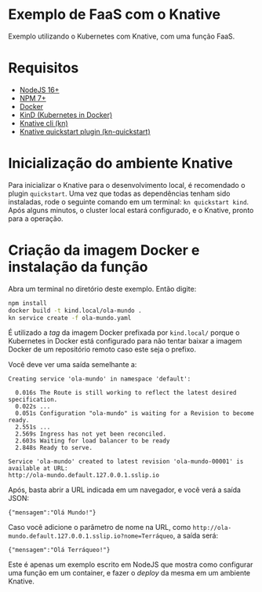 Exemplo de FaaS com o Knative
=============================

Exemplo utilizando o Kubernetes com Knative, com uma função FaaS.

# Requisitos

- [NodeJS 16+](https://nodejs.org/)
- [NPM 7+](https://www.npmjs.com/)
- [Docker](https://www.docker.com/)
- [KinD (Kubernetes in Docker)](https://kind.sigs.k8s.io/)
- [Knative cli (kn)](https://knative.dev/docs/client/install-kn/)
- [Knative quickstart plugin (kn-quickstart)](https://knative.dev/docs/install/quickstart-install/)

# Inicialização do ambiente Knative

Para inicializar o Knative para o desenvolvimento local, é recomendado o plugin `quickstart`. Uma vez que todas as dependências tenham sido instaladas, rode o seguinte comando em um terminal: `kn quickstart kind`. Após alguns minutos, o cluster local estará configurado, e o Knative, pronto para a operação.

# Criação da imagem Docker e instalação da função

Abra um terminal no diretório deste exemplo. Então digite:

```bash
npm install
docker build -t kind.local/ola-mundo .
kn service create -f ola-mundo.yaml
```

É utilizado a *tag* da imagem Docker prefixada por `kind.local/` porque o Kubernetes in Docker está configurado para não tentar baixar a imagem Docker de um repositório remoto caso este seja o prefixo.

Você deve ver uma saída semelhante a:

```
Creating service 'ola-mundo' in namespace 'default':

  0.016s The Route is still working to reflect the latest desired specification.
  0.022s ...
  0.051s Configuration "ola-mundo" is waiting for a Revision to become ready.
  2.551s ...
  2.569s Ingress has not yet been reconciled.
  2.603s Waiting for load balancer to be ready
  2.848s Ready to serve.

Service 'ola-mundo' created to latest revision 'ola-mundo-00001' is available at URL:
http://ola-mundo.default.127.0.0.1.sslip.io
```

Após, basta abrir a URL indicada em um navegador, e você verá a saída JSON:

```{"mensagem":"Olá Mundo!"}```

Caso você adicione o parâmetro de nome na URL, como `http://ola-mundo.default.127.0.0.1.sslip.io?nome=Terráqueo`, a saída será:

```{"mensagem":"Olá Terráqueo!"}```

Este é apenas um exemplo escrito em NodeJS que mostra como configurar uma função em um container, e fazer o *deploy* da mesma em um ambiente Knative.